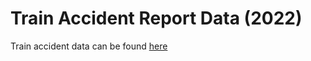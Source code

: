 # Train Accident Report Data (2022)

Train accident data can be found [here](https://railroads.dot.gov/safety-data/accident-and-incident-reporting/train-accident-reports/train-accident-reports)

